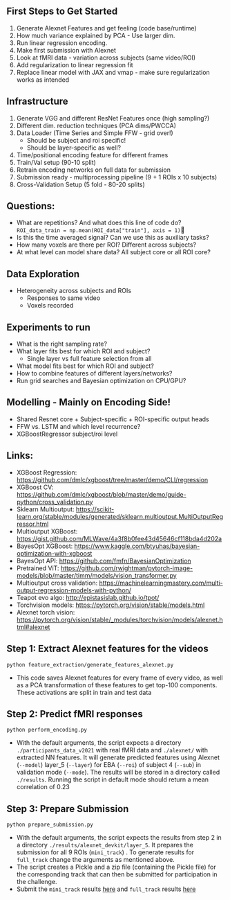 ## First Steps to Get Started
1. Generate Alexnet Features and get feeling (code base/runtime)
2. How much variance explained by PCA - Use larger dim.
3. Run linear regression encoding.
4. Make first submission with Alexnet
5. Look at fMRI data - variation across subjects (same video/ROI)
6. Add regularization to linear regression fit
7. Replace linear model with JAX and vmap - make sure regularization works as intended

## Infrastructure
1. Generate VGG and different ResNet Features once (high sampling?)
2. Different dim. reduction techniques (PCA dims/PWCCA)
3. Data Loader (Time Series and Simple FFW - grid over!)
    - Should be subject and roi specific!
    - Should be layer-specific as well?
4. Time/positional encoding feature for different frames
5. Train/Val setup (90-10 split)
6. Retrain encoding networks on full data for submission
7. Submission ready - multiprocessing pipeline (9 + 1 ROIs x 10 subjects)
8. Cross-Validation Setup (5 fold - 80-20 splits)

## Questions:
- What are repetitions? And what does this line of code do?
`ROI_data_train = np.mean(ROI_data["train"], axis = 1)`
- Is this the time averaged signal? Can we use this as auxiliary tasks?
- How many voxels are there per ROI? Different across subjects?
- At what level can model share data? All subject core or all ROI core?

## Data Exploration
- Heterogeneity across subjects and ROIs
    - Responses to same video
    - Voxels recorded

## Experiments to run
- What is the right sampling rate?
- What layer fits best for which ROI and subject?
    - Single layer vs full feature selection from all
- What model fits best for which ROI and subject?
- How to combine features of different layers/networks?
- Run grid searches and Bayesian optimization on CPU/GPU?

## Modelling - Mainly on Encoding Side!
- Shared Resnet core + Subject-specific + ROI-specific output heads
- FFW vs. LSTM and which level recurrence?
- XGBoostRegressor subject/roi level

## Links:
- XGBoost Regression: https://github.com/dmlc/xgboost/tree/master/demo/CLI/regression
- XGBoost CV: https://github.com/dmlc/xgboost/blob/master/demo/guide-python/cross_validation.py
- Sklearn Multioutput: https://scikit-learn.org/stable/modules/generated/sklearn.multioutput.MultiOutputRegressor.html
- Multioutput XGBoost: https://gist.github.com/MLWave/4a3f8b0fee43d45646cf118bda4d202a
- BayesOpt XGBoost: https://www.kaggle.com/btyuhas/bayesian-optimization-with-xgboost
- BayesOpt API: https://github.com/fmfn/BayesianOptimization
- Pretrained ViT: https://github.com/rwightman/pytorch-image-models/blob/master/timm/models/vision_transformer.py
- Multioutput cross validation: https://machinelearningmastery.com/multi-output-regression-models-with-python/
- Teapot evo algo: http://epistasislab.github.io/tpot/
- Torchvision models: https://pytorch.org/vision/stable/models.html
- Alexnet torch vision: https://pytorch.org/vision/stable/_modules/torchvision/models/alexnet.html#alexnet

## Step 1: Extract Alexnet features for the videos

```
python feature_extraction/generate_features_alexnet.py
```

* This code saves Alexnet features for every frame of every video, as well as a PCA transformation of these features to get top-100 components. These activations are split in train and test data

## Step 2: Predict fMRI responses

```
python perform_encoding.py
```

* With the default arguments, the script expects a directory ````./participants_data_v2021```` with real fMRI data and ````./alexnet/```` with extracted NN features. It will generate predicted features using Alexnet (````--model````) layer_5 (````--layer````) for EBA (````--roi````) of subject 4 (````--sub````) in validation mode (````--mode````). The results will be stored in a directory called ````./results````. Running the script in default mode should return a mean correlation of 0.23

## Step 3: Prepare Submission

```
python prepare_submission.py
```

* With the default arguments, the script expects the results from step 2 in a directory ```./results/alexnet_devkit/layer_5```. It prepares the submission for all 9 ROIs (```mini_track```) . To generate results for ```full_track``` change the arguments as mentioned above.
* The script creates a Pickle and a zip file (containing the Pickle file) for the corresponding track that can then be submitted for participation in the challenge.
* Submit the ```mini_track``` results <a href="https://competitions.codalab.org/competitions/30930?secret_key=0d92787c-69d7-4e38-9780-94dd3a301f6b#participate-submit_results">here</a> and ```full_track``` results <a href="https://competitions.codalab.org/competitions/30937?secret_key=f3d0f352-c582-49cb-ad7c-8e6ec9702054#participate-submit_results">here</a>
